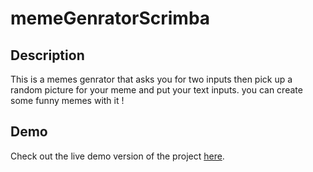 # memeGenratorScrimba

## Description

This is a memes genrator that asks you for two inputs then pick up a random picture for your meme and put your text inputs. you can create some funny memes with it !

## Demo

Check out the live demo version of the project [here](https://mohamedashrraf222.github.io/memeGenratorScrimba/).
